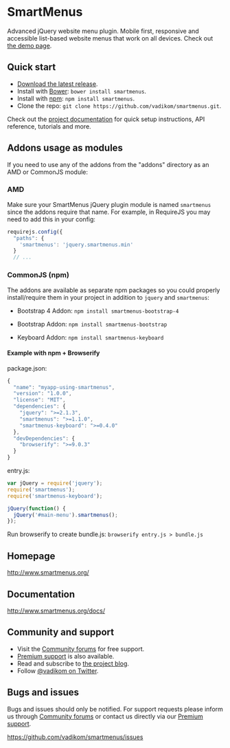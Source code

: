 # SmartMenus

Advanced jQuery website menu plugin. Mobile first, responsive and accessible list-based website menus that work on all devices.
Check out [the demo page](http://vadikom.github.io/smartmenus/src/demo/).

## Quick start

- [Download the latest release](http://www.smartmenus.org/download/).
- Install with [Bower](http://bower.io): `bower install smartmenus`.
- Install with [npm](https://www.npmjs.com): `npm install smartmenus`.
- Clone the repo: `git clone https://github.com/vadikom/smartmenus.git`.

Check out the [project documentation](http://www.smartmenus.org/docs/) for quick setup instructions, API reference, tutorials and more.

## Addons usage as modules
If you need to use any of the addons from the "addons" directory as an AMD or CommonJS module:

### AMD
Make sure your SmartMenus jQuery plugin module is named `smartmenus` since the addons require that name. For example, in RequireJS you may need to add this in your config:
```javascript
requirejs.config({
  "paths": {
    'smartmenus': 'jquery.smartmenus.min'
  }
  // ...
```

### CommonJS (npm)
The addons are available as separate npm packages so you could properly install/require them in your project in addition to `jquery` and `smartmenus`:

- Bootstrap 4 Addon: `npm install smartmenus-bootstrap-4`

- Bootstrap Addon: `npm install smartmenus-bootstrap`

- Keyboard Addon: `npm install smartmenus-keyboard`

#### Example with npm + Browserify

package.json:
```javascript
{
  "name": "myapp-using-smartmenus",
  "version": "1.0.0",
  "license": "MIT",
  "dependencies": {
    "jquery": ">=2.1.3",
    "smartmenus": ">=1.1.0",
    "smartmenus-keyboard": ">=0.4.0"
  },
  "devDependencies": {
    "browserify": ">=9.0.3"
  }
}
```

entry.js:
```javascript
var jQuery = require('jquery');
require('smartmenus');
require('smartmenus-keyboard');

jQuery(function() {
  jQuery('#main-menu').smartmenus();
});
```

Run browserify to create bundle.js: `browserify entry.js > bundle.js`

## Homepage

<http://www.smartmenus.org/>

## Documentation

<http://www.smartmenus.org/docs/>

## Community and support

- Visit the [Community forums](http://www.smartmenus.org/forums/) for free support.
- [Premium support](http://www.smartmenus.org/support/premium-support/) is also available.
- Read and subscribe to [the project blog](http://www.smartmenus.org/blog/).
- Follow [@vadikom on Twitter](http://twitter.com/vadikom).

## Bugs and issues

Bugs and issues should only be notified. For support requests please inform us through [Community forums](http://www.smartmenus.org/forums/) or contact us directly via our [Premium support](http://www.smartmenus.org/support/premium-support/).

<https://github.com/vadikom/smartmenus/issues>
